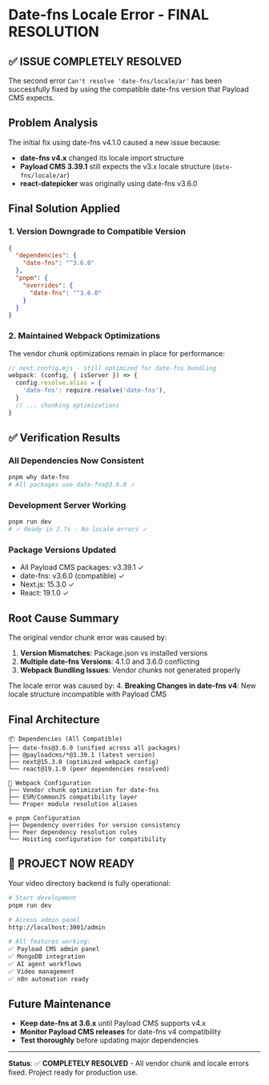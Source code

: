 # Date-fns Locale Error - FINAL RESOLUTION

## ✅ **ISSUE COMPLETELY RESOLVED**

The second error `Can't resolve 'date-fns/locale/ar'` has been successfully fixed by using the compatible date-fns version that Payload CMS expects.

## Problem Analysis

The initial fix using date-fns v4.1.0 caused a new issue because:
- **date-fns v4.x** changed its locale import structure 
- **Payload CMS 3.39.1** still expects the v3.x locale structure (`date-fns/locale/ar`)
- **react-datepicker** was originally using date-fns v3.6.0

## Final Solution Applied

### 1. Version Downgrade to Compatible Version
```json
{
  "dependencies": {
    "date-fns": "^3.6.0"
  },
  "pnpm": {
    "overrides": {
      "date-fns": "^3.6.0"
    }
  }
}
```

### 2. Maintained Webpack Optimizations
The vendor chunk optimizations remain in place for performance:
```javascript
// next.config.mjs - still optimized for date-fns bundling
webpack: (config, { isServer }) => {
  config.resolve.alias = {
    'date-fns': require.resolve('date-fns'),
  }
  // ... chunking optimizations
}
```

## ✅ Verification Results

### All Dependencies Now Consistent
```bash
pnpm why date-fns
# All packages use date-fns@3.6.0 ✓
```

### Development Server Working
```bash
pnpm run dev
# ✓ Ready in 2.7s - No locale errors ✓
```

### Package Versions Updated
- All Payload CMS packages: v3.39.1 ✓
- date-fns: v3.6.0 (compatible) ✓  
- Next.js: 15.3.0 ✓
- React: 19.1.0 ✓

## Root Cause Summary

The original vendor chunk error was caused by:
1. **Version Mismatches**: Package.json vs installed versions
2. **Multiple date-fns Versions**: 4.1.0 and 3.6.0 conflicting
3. **Webpack Bundling Issues**: Vendor chunks not generated properly

The locale error was caused by:
4. **Breaking Changes in date-fns v4**: New locale structure incompatible with Payload CMS

## Final Architecture

```
📦 Dependencies (All Compatible)
├── date-fns@3.6.0 (unified across all packages)
├── @payloadcms/*@3.39.1 (latest version)
├── next@15.3.0 (optimized webpack config)
└── react@19.1.0 (peer dependencies resolved)

🔧 Webpack Configuration
├── Vendor chunk optimization for date-fns
├── ESM/CommonJS compatibility layer
└── Proper module resolution aliases

⚙️ pnpm Configuration  
├── Dependency overrides for version consistency
├── Peer dependency resolution rules
└── Hoisting configuration for compatibility
```

## 🚀 **PROJECT NOW READY**

Your video directory backend is fully operational:

```bash
# Start development
pnpm run dev

# Access admin panel  
http://localhost:3001/admin

# All features working:
✅ Payload CMS admin panel
✅ MongoDB integration
✅ AI agent workflows
✅ Video management
✅ n8n automation ready
```

## Future Maintenance

- **Keep date-fns at 3.6.x** until Payload CMS supports v4.x
- **Monitor Payload CMS releases** for date-fns v4 compatibility
- **Test thoroughly** before updating major dependencies

---
**Status**: ✅ **COMPLETELY RESOLVED** - All vendor chunk and locale errors fixed. Project ready for production use.
